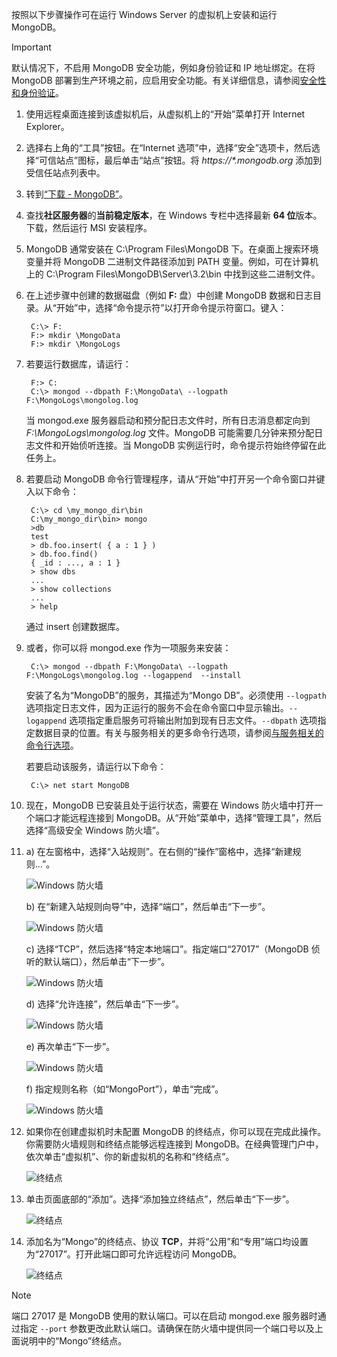 按照以下步骤操作可在运行 Windows Server 的虚拟机上安装和运行 MongoDB。

> [!IMPORTANT]
> 默认情况下，不启用 MongoDB 安全功能，例如身份验证和 IP 地址绑定。在将 MongoDB 部署到生产环境之前，应启用安全功能。有关详细信息，请参阅[安全性和身份验证](http://www.mongodb.org/display/DOCS/Security+and+Authentication)。

1. 使用远程桌面连接到该虚拟机后，从虚拟机上的“开始”菜单打开 Internet Explorer。

2. 选择右上角的“工具”按钮。在“Internet 选项”中，选择“安全”选项卡，然后选择“可信站点”图标，最后单击“站点”按钮。将 _https://*.mongodb.org_ 添加到受信任站点列表中。

3. 转到[“下载 - MongoDB”](https://www.mongodb.com/download-center#community)。

4. 查找**社区服务器**的**当前稳定版本**，在 Windows 专栏中选择最新 **64 位**版本。下载，然后运行 MSI 安装程序。

5. MongoDB 通常安装在 C:\\Program Files\\MongoDB 下。在桌面上搜索环境变量并将 MongoDB 二进制文件路径添加到 PATH 变量。例如，可在计算机上的 C:\\Program Files\\MongoDB\\Server\\3.2\\bin 中找到这些二进制文件。

6. 在上述步骤中创建的数据磁盘（例如 **F:** 盘）中创建 MongoDB 数据和日志目录。从“开始”中，选择“命令提示符”以打开命令提示符窗口。键入：

        C:\> F:
        F:> mkdir \MongoData
        F:> mkdir \MongoLogs

7. 若要运行数据库，请运行：

        F:> C:
        C:\> mongod --dbpath F:\MongoData\ --logpath F:\MongoLogs\mongolog.log

    当 mongod.exe 服务器启动和预分配日志文件时，所有日志消息都定向到 *F:\\MongoLogs\\mongolog.log* 文件。MongoDB 可能需要几分钟来预分配日志文件和开始侦听连接。当 MongoDB 实例运行时，命令提示符始终停留在此任务上。

8. 若要启动 MongoDB 命令行管理程序，请从“开始”中打开另一个命令窗口并键入以下命令：

        C:\> cd \my_mongo_dir\bin  
        C:\my_mongo_dir\bin> mongo  
        >db  
        test
        > db.foo.insert( { a : 1 } )  
        > db.foo.find()  
        { _id : ..., a : 1 }  
        > show dbs  
        ...  
        > show collections  
        ...  
        > help  

    通过 insert 创建数据库。

9. 或者，你可以将 mongod.exe 作为一项服务来安装：

        C:\> mongod --dbpath F:\MongoData\ --logpath F:\MongoLogs\mongolog.log --logappend  --install

    安装了名为“MongoDB”的服务，其描述为“Mongo DB”。必须使用 `--logpath` 选项指定日志文件，因为正运行的服务不会在命令窗口中显示输出。`--logappend` 选项指定重启服务可将输出附加到现有日志文件。`--dbpath` 选项指定数据目录的位置。有关与服务相关的更多命令行选项，请参阅[与服务相关的命令行选项][MongoWindowsSvcOptions]。

    若要启动该服务，请运行以下命令：

        C:\> net start MongoDB

10. 现在，MongoDB 已安装且处于运行状态，需要在 Windows 防火墙中打开一个端口才能远程连接到 MongoDB。从“开始”菜单中，选择“管理工具”，然后选择“高级安全 Windows 防火墙”。

11. a) 在左窗格中，选择“入站规则”。在右侧的“操作”窗格中，选择“新建规则...”。

    ![Windows 防火墙][Image1]  

    b) 在“新建入站规则向导”中，选择“端口”，然后单击“下一步”。

    ![Windows 防火墙][Image2]  

    c) 选择“TCP”，然后选择“特定本地端口”。指定端口“27017”（MongoDB 侦听的默认端口），然后单击“下一步”。

    ![Windows 防火墙][Image3]  

    d) 选择“允许连接”，然后单击“下一步”。

    ![Windows 防火墙][Image4]  

    e) 再次单击“下一步”。

    ![Windows 防火墙][Image5]  

    f) 指定规则名称（如“MongoPort”），单击“完成”。

    ![Windows 防火墙][Image6]  

12. 如果你在创建虚拟机时未配置 MongoDB 的终结点，你可以现在完成此操作。你需要防火墙规则和终结点能够远程连接到 MongoDB。在经典管理门户中，依次单击“虚拟机”、你的新虚拟机的名称和“终结点”。

    ![终结点][Image7]  

13. 单击页面底部的“添加”。选择“添加独立终结点”，然后单击“下一步”。

    ![终结点][Image8]  

14. 添加名为“Mongo”的终结点、协议 **TCP**，并将“公用”和“专用”端口均设置为“27017”。打开此端口即可允许远程访问 MongoDB。

    ![终结点][Image9]  

> [!NOTE]
> 端口 27017 是 MongoDB 使用的默认端口。可以在启动 mongod.exe 服务器时通过指定 `--port` 参数更改此默认端口。请确保在防火墙中提供同一个端口号以及上面说明中的“Mongo”终结点。

[MongoDownloads]: http://www.mongodb.org/downloads

[MongoWindowsSvcOptions]: http://www.mongodb.org/display/DOCS/Windows+Service

[Image1]: ./media/install-and-run-mongo-on-win2k8-vm/WinFirewall1.png
[Image2]: ./media/install-and-run-mongo-on-win2k8-vm/WinFirewall2.png
[Image3]: ./media/install-and-run-mongo-on-win2k8-vm/WinFirewall3.png
[Image4]: ./media/install-and-run-mongo-on-win2k8-vm/WinFirewall4.png
[Image5]: ./media/install-and-run-mongo-on-win2k8-vm/WinFirewall5.png
[Image6]: ./media/install-and-run-mongo-on-win2k8-vm/WinFirewall6.png
[Image7]: ./media/install-and-run-mongo-on-win2k8-vm/WinVmAddEndpoint.png
[Image8]: ./media/install-and-run-mongo-on-win2k8-vm/WinVmAddEndpoint2.png
[Image9]: ./media/install-and-run-mongo-on-win2k8-vm/WinVmAddEndpoint3.png

<!---HONumber=Mooncake_1114_2016-->